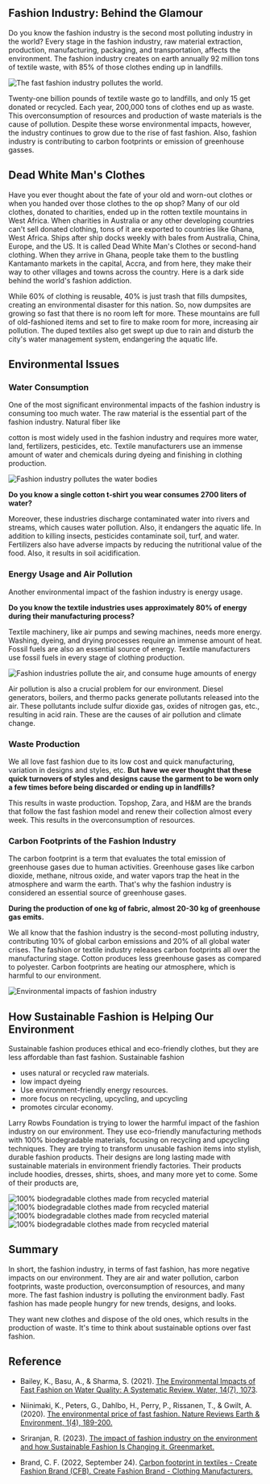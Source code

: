 ## Fashion Industry: Behind the Glamour

Do you know the fashion industry is the second most polluting industry in the world? Every stage in the fashion industry, raw material extraction, production, manufacturing, packaging, and transportation, affects the environment. The fashion industry creates on earth annually 92 million tons of textile waste, with 85% of those clothes ending up in landfills.

![The fast fashion industry pollutes the world.](https://freeimghost.net/images/2023/09/15/pexels-chris-leboutillier-929382.jpeg)

Twenty-one billion pounds of textile waste go to landfills, and only 15 get donated or recycled. Each year, 200,000 tons of clothes end up as waste. This overconsumption of resources and production of waste materials is the cause of pollution. Despite these worse environmental impacts, however, the industry continues to grow due to the rise of fast fashion. Also, fashion industry is contributing to carbon footprints or emission of greenhouse gasses.

## Dead White Man's Clothes

Have you ever thought about the fate of your old and worn-out clothes or when you handed over those clothes to the op shop? Many of our old clothes, donated to charities, ended up in the rotten textile mountains in West Africa. When charities in Australia or any other developing countries can't sell donated clothing, tons of it are exported to countries like Ghana, West Africa. Ships after ship docks weekly with bales from Australia, China, Europe, and the US. It is called Dead White Man's Clothes or second-hand clothing. When they arrive in Ghana, people take them to the bustling Kantamanto markets in the capital, Accra, and from here, they make their way to other villages and towns across the country. Here is a dark side behind the world's fashion addiction.

While 60% of clothing is reusable, 40% is just trash that fills dumpsites, creating an environmental disaster for this nation. So, now dumpsites are growing so fast that there is no room left for more. These mountains are full of old-fashioned items and set to fire to make room for more, increasing air pollution. The duped textiles also get swept up due to rain and disturb the city's water management system, endangering the aquatic life.

## Environmental Issues

### Water Consumption

One of the most significant environmental impacts of the fashion industry is consuming too much water. The raw material is the essential part of the fashion industry. Natural fiber like

cotton is most widely used in the fashion industry and requires more water, land, fertilizers, pesticides, etc. Textile manufacturers use an immense amount of water and chemicals during dyeing and finishing in clothing production.

![Fashion industry pollutes the water bodies](https://freeimghost.net/images/2023/09/15/pexels-yogendra-singh-2480807.jpeg)

**Do you know a single cotton t-shirt you wear consumes 2700 liters of water?**

Moreover, these industries discharge contaminated water into rivers and streams, which causes water pollution. Also, it endangers the aquatic life. In addition to killing insects, pesticides contaminate soil, turf, and water. Fertilizers also have adverse impacts by reducing the nutritional value of the food. Also, it results in soil acidification.

### Energy Usage and Air Pollution

Another environmental impact of the fashion industry is energy usage.

**Do you know the textile industries uses approximately 80% of energy during their manufacturing process?**

Textile machinery, like air pumps and sewing machines, needs more energy. Washing, dyeing, and drying processes require an immense amount of heat. Fossil fuels are also an essential source of energy. Textile manufacturers use fossil fuels in every stage of clothing production.

![Fashion industries pollute the air, and consume huge amounts of energy](https://freeimghost.net/images/2023/09/15/pexels-cindy-shebley-15279488.jpeg)

Air pollution is also a crucial problem for our environment. Diesel generators, boilers, and thermo packs generate pollutants released into the air. These pollutants include sulfur dioxide gas, oxides of nitrogen gas, etc., resulting in acid rain. These are the causes of air pollution and climate change.

### Waste Production

We all love fast fashion due to its low cost and quick manufacturing, variation in designs and styles, etc. **But have we ever thought that these quick turnovers of styles and designs cause the garment to be worn only a few times before being discarded or ending up in landfills?**

This results in waste production. Topshop, Zara, and H&M are the brands that follow the fast fashion model and renew their collection almost every week. This results in the overconsumption of resources.

### Carbon Footprints of the Fashion Industry

The carbon footprint is a term that evaluates the total emission of greenhouse gases due to human activities. Greenhouse gases like carbon dioxide, methane, nitrous oxide, and water vapors trap the heat in the atmosphere and warm the earth. That's why the fashion industry is considered an essential source of greenhouse gases.

**During the production of one kg of fabric, almost 20-30 kg of greenhouse gas emits.**

We all know that the fashion industry is the second-most polluting industry, contributing 10% of global carbon emissions and 20% of all global water crises. The fashion or textile industry releases carbon footprints all over the manufacturing stage. Cotton produces less greenhouse gases as compared to polyester. Carbon footprints are heating our atmosphere, which is harmful to our environment.

![Environmental impacts of fashion industry](https://freeimghost.net/images/2023/09/15/pexels-piotr-twardowski-5332180.jpeg)

## How Sustainable Fashion is Helping Our Environment

Sustainable fashion produces ethical and eco-friendly clothes, but they are less affordable than fast fashion. Sustainable fashion

-   uses natural or recycled raw materials.
-   low impact dyeing
-   Use environment-friendly energy resources.
-   more focus on recycling, upcycling, and upcycling
-   promotes circular economy.

Larry Rowbs Foundation is trying to lower the harmful impact of the fashion industry on our environment. They use eco-friendly manufacturing methods with 100% biodegradable materials, focusing on recycling and upcycling techniques. They are trying to transform unusable fashion items into stylish, durable fashion products. Their designs are long lasting made with sustainable materials in environment friendly factories. Their products include hoodies, dresses, shirts, shoes, and many more yet to come. Some of their products are,

![100% biodegradable clothes made from recycled material](https://freeimghost.net/images/2023/09/15/WhatsApp-Image-2023-09-15-at-19.43.49sews.jpeg)
![100% biodegradable clothes made from recycled material](https://freeimghost.net/images/2023/09/15/WhatsApp-Image-2023-09-15-at-19.43.34.jpeg)
![100% biodegradable clothes made from recycled material](https://freeimghost.net/images/2023/09/15/WhatsApp-Image-2023-09-15-at-19.43.49ghfc.jpeg)
![100% biodegradable clothes made from recycled material](https://freeimghost.net/images/2023/09/15/WhatsApp-Image-2023-09-15-at-19.43.49oi.jpeg)

## Summary

In short, the fashion industry, in terms of fast fashion, has more negative impacts on our
environment. They are air and water pollution, carbon footprints, waste production,
overconsumption of resources, and many more. The fast fashion industry is polluting the
environment badly. Fast fashion has made people hungry for new trends, designs, and looks.

They want new clothes and dispose of the old ones, which results in the production of waste. It's
time to think about sustainable options over fast fashion.

## Reference

-   Bailey, K., Basu, A., & Sharma, S. (2021). [The Environmental Impacts of Fast Fashion on Water Quality: A Systematic Review. Water, 14(7), 1073](https://doi.org/10.3390/w14071073).

-   Niinimaki, K., Peters, G., Dahlbo, H., Perry, P., Rissanen, T., & Gwilt, A. (2020). [The environmental price of fast fashion. Nature Reviews Earth & Environment, 1(4), 189-200.](https://doi.org/10.1038/s43017-020-0039-9)

-   Sriranjan, R. (2023). [The impact of fashion industry on the environment and how Sustainable Fashion Is Changing it, Greenmarket.](https://www.greenmarket.eco/blogs/fashion-blog/the-impact-of-fashion-industry-on-the-environment-and-how-sustainable-fashion-is-changing-it)

-   Brand, C. F. (2022, September 24). [Carbon footprint in textiles - Create Fashion Brand (CFB). Create Fashion Brand - Clothing Manufacturers.](https://createfashionbrand.com/carbon-footprint)

